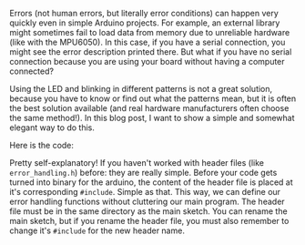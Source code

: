 Errors (not human errors, but literally error conditions) can happen very quickly even in simple Arduino projects.
For example, an external library might sometimes fail to load data from memory due to unreliable hardware (like with the MPU6050).
In this case, if you have a serial connection, you might see the error description printed there. But what if you have no serial connection because you are using your board without having a computer connected?

Using the LED and blinking in different patterns is not a great solution, because you have to know or find out what the patterns mean, but it is often the best solution available (and real hardware manufacturers often choose the same method!).
In this blog post, I want to show a simple and somewhat elegant way to do this.

Here is the code:
<script src="https://gist.github.com/medium-endian/d1a09af50de218b90638068cf394d7cb.js"></script>

Pretty self-explanatory! If you haven't worked with header files (like ``error_handling.h``) before: they are really simple. Before your code gets turned into binary for the arduino, the content of the header file is placed at it's corresponding 
``#include``. Simple as that. This way, we can define our error handling functions without cluttering our main program. The header file must be in the same directory as the main sketch. You can rename the main sketch, but if you rename the header file, you must also remember to change it's ``#include`` for the new header name.

